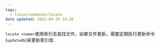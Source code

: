 ```yaml
---
tags:
  - linux/commands/locate
date updated: 2022-04-10 14:26
---
```


`locate <name>`使用索引去查找文件，如果文件更新，需要定期执行更新命令(`updatedb`)来更新索引库.
